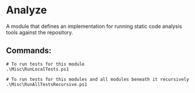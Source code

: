 Analyze
======
A module that defines an implementation for running static code analysis tools against the repository.

Commands:
---------
```
# To run tests for this module
.\Misc\RunLocalTests.ps1

# To run tests for this modules and all modules beneath it recursively
.\Misc\RunAllTestsRecursive.ps1
```